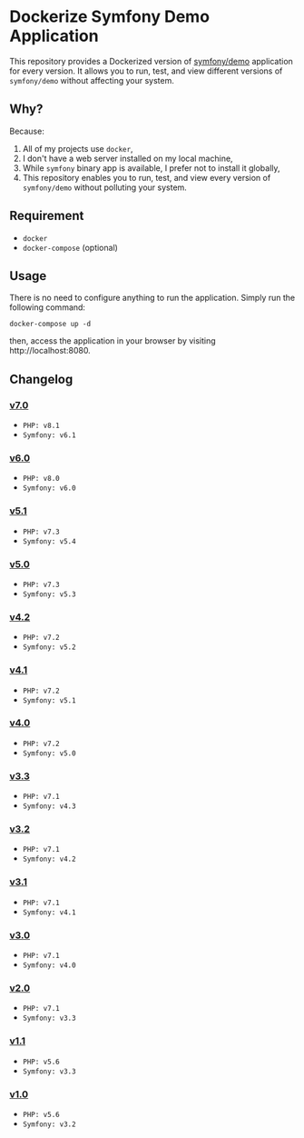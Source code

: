 # Dockerize Symfony Demo Application

This repository provides a Dockerized version of [symfony/demo](https://github.com/symfony/demo) application for every version. It allows you to run, test, and view different versions of `symfony/demo` without affecting your system.

## Why?
Because:
  1. All of my projects use `docker`,
  2. I don't have a web server installed on my local machine,
  3. While `symfony` binary app is available, I prefer not to install it globally,
  4. This repository enables you to run, test, and view every version of `symfony/demo` without polluting your system.

## Requirement
  - `docker`
  - `docker-compose` (optional)

## Usage
  There is no need to configure anything to run the application. Simply run the following command:
  ```
  docker-compose up -d
  ```
  then, access the application in your browser by visiting http://localhost:8080.

## Changelog
  ### [v7.0]
  - `PHP: v8.1`
  - `Symfony: v6.1`

  ### [v6.0]
  - `PHP: v8.0`
  - `Symfony: v6.0`

  ### [v5.1]
  - `PHP: v7.3`
  - `Symfony: v5.4`

  ### [v5.0]
  - `PHP: v7.3`
  - `Symfony: v5.3`

  ### [v4.2]
  - `PHP: v7.2`
  - `Symfony: v5.2`

  ### [v4.1]
  - `PHP: v7.2`
  - `Symfony: v5.1`

  ### [v4.0]
  - `PHP: v7.2`
  - `Symfony: v5.0`

  ### [v3.3]
  - `PHP: v7.1`
  - `Symfony: v4.3`

  ### [v3.2]
  - `PHP: v7.1`
  - `Symfony: v4.2`

  ### [v3.1]
  - `PHP: v7.1`
  - `Symfony: v4.1`

  ### [v3.0]
  - `PHP: v7.1`
  - `Symfony: v4.0`

  ### [v2.0]
  - `PHP: v7.1`
  - `Symfony: v3.3`

  ### [v1.1]
  - `PHP: v5.6`
  - `Symfony: v3.3`

  ### [v1.0]
  - `PHP: v5.6`
  - `Symfony: v3.2`


[v7.0]: https://github.com/asispts/symfony-demo/releases/tag/v7.0
[v6.0]: https://github.com/asispts/symfony-demo/releases/tag/v6.0
[v5.1]: https://github.com/asispts/symfony-demo/releases/tag/v5.1
[v5.0]: https://github.com/asispts/symfony-demo/releases/tag/v5.0
[v4.2]: https://github.com/asispts/symfony-demo/releases/tag/v4.2
[v4.1]: https://github.com/asispts/symfony-demo/releases/tag/v4.1
[v4.0]: https://github.com/asispts/symfony-demo/releases/tag/v4.0
[v3.3]: https://github.com/asispts/symfony-demo/releases/tag/v3.3
[v3.2]: https://github.com/asispts/symfony-demo/releases/tag/v3.2
[v3.1]: https://github.com/asispts/symfony-demo/releases/tag/v3.1
[v3.0]: https://github.com/asispts/symfony-demo/releases/tag/v3.0
[v2.0]: https://github.com/asispts/symfony-demo/releases/tag/v2.0
[v1.1]: https://github.com/asispts/symfony-demo/releases/tag/v1.1
[v1.0]: https://github.com/asispts/symfony-demo/releases/tag/v1.0
